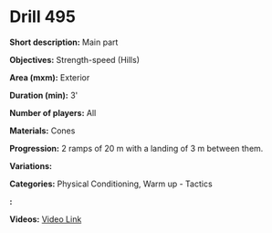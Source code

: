 # Drill 495

**Short description:**
Main part

**Objectives:**
Strength-speed (Hills)

**Area (mxm):**
Exterior

**Duration (min):**
3'

**Number of players:**
All

**Materials:**
Cones

**Progression:**
2 ramps of 20 m with a landing of 3 m between them.

**Variations:**


**Categories:**
Physical Conditioning, Warm up - Tactics

**:**


**Videos:**
[Video Link](https://www.youtube.com/embed/IiF7fBi2V7I)

